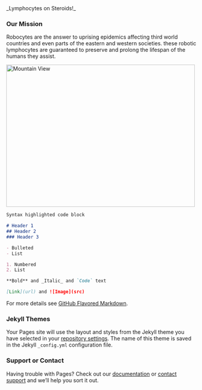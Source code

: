 <title>**Robocytes**</title> 
_Lymphocytes on Steroids!_ 

### Our Mission 

  Robocytes are the answer to uprising epidemics affecting third world countries and 
              even parts of the eastern and western societies. these robotic lymphocytes are guaranteed to preserve and prolong the lifespan of the humans they assist. 

<html>
<body>

<img src="pulpitrock.jpg" alt="Mountain View" width="500" height="377">

</body>
</html>

```markdown
Syntax highlighted code block

# Header 1
## Header 2
### Header 3

- Bulleted
- List

1. Numbered
2. List

**Bold** and _Italic_ and `Code` text

[Link](url) and ![Image](src)
```

For more details see [GitHub Flavored Markdown](https://guides.github.com/features/mastering-markdown/).

### Jekyll Themes

Your Pages site will use the layout and styles from the Jekyll theme you have selected in your [repository settings](https://github.com/TruthSerum/truthserum.github.io/settings). The name of this theme is saved in the Jekyll `_config.yml` configuration file.

### Support or Contact

Having trouble with Pages? Check out our [documentation](https://help.github.com/categories/github-pages-basics/) or [contact support](https://github.com/contact) and we’ll help you sort it out.
